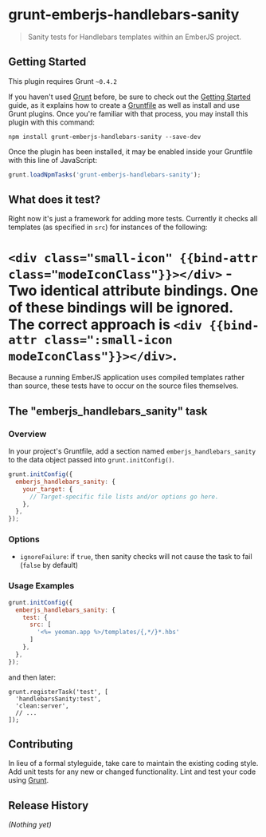 # grunt-emberjs-handlebars-sanity

> Sanity tests for Handlebars templates within an EmberJS project.

## Getting Started
This plugin requires Grunt `~0.4.2`

If you haven't used [Grunt](http://gruntjs.com/) before, be sure to check out the [Getting Started](http://gruntjs.com/getting-started) guide, as it explains how to create a [Gruntfile](http://gruntjs.com/sample-gruntfile) as well as install and use Grunt plugins. Once you're familiar with that process, you may install this plugin with this command:

```shell
npm install grunt-emberjs-handlebars-sanity --save-dev
```

Once the plugin has been installed, it may be enabled inside your Gruntfile with this line of JavaScript:

```js
grunt.loadNpmTasks('grunt-emberjs-handlebars-sanity');
```

## What does it test?

Right now it's just a framework for adding more tests. Currently it checks all templates (as specified in `src`) for instances of the following:

# `<div class="small-icon" {{bind-attr class="modeIconClass"}}></div>` - Two identical attribute bindings. One of these bindings will be ignored. The correct approach is `<div {{bind-attr class=":small-icon modeIconClass"}}></div>`.

Because a running EmberJS application uses compiled templates rather than source, these tests have to occur on the source files themselves.

## The "emberjs_handlebars_sanity" task

### Overview
In your project's Gruntfile, add a section named `emberjs_handlebars_sanity` to the data object passed into `grunt.initConfig()`.

```js
grunt.initConfig({
  emberjs_handlebars_sanity: {
    your_target: {
      // Target-specific file lists and/or options go here.
    },
  },
});
```

### Options

* `ignoreFailure`: if `true`, then sanity checks will not cause the task to fail (`false` by default)

### Usage Examples

```js
grunt.initConfig({
  emberjs_handlebars_sanity: {
    test: {
      src: [
        '<%= yeoman.app %>/templates/{,*/}*.hbs'
      ]
    },
  },
});
```

and then later:

```
grunt.registerTask('test', [
  'handlebarsSanity:test',
  'clean:server',
  // ...
]);
```

## Contributing
In lieu of a formal styleguide, take care to maintain the existing coding style. Add unit tests for any new or changed functionality. Lint and test your code using [Grunt](http://gruntjs.com/).

## Release History
_(Nothing yet)_
